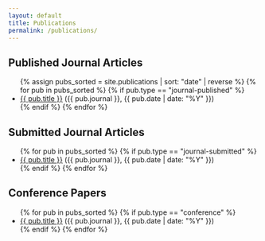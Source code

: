 ```yaml
---
layout: default
title: Publications
permalink: /publications/
---
```


<h2>Published Journal Articles</h2>
<ul>
{% assign pubs_sorted = site.publications | sort: "date" | reverse %}
{% for pub in pubs_sorted %}
  {% if pub.type == "journal-published" %}
    <li><a href="{{ pub.url }}">{{ pub.title }}</a> ({{ pub.journal }}, {{ pub.date | date: "%Y" }})</li>
  {% endif %}
{% endfor %}
</ul>

<h2>Submitted Journal Articles</h2>
<ul>
{% for pub in pubs_sorted %}
  {% if pub.type == "journal-submitted" %}
    <li><a href="{{ pub.url }}">{{ pub.title }}</a> ({{ pub.journal }}, {{ pub.date | date: "%Y" }})</li>
  {% endif %}
{% endfor %}
</ul>

<h2>Conference Papers</h2>
<ul>
{% for pub in pubs_sorted %}
  {% if pub.type == "conference" %}
    <li><a href="{{ pub.url }}">{{ pub.title }}</a> ({{ pub.journal }}, {{ pub.date | date: "%Y" }})</li>
  {% endif %}
{% endfor %}
</ul>
